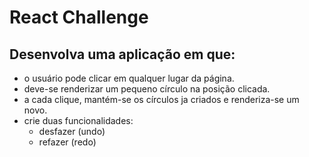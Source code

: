 # React Challenge

## Desenvolva uma aplicação em que:

-   o usuário pode clicar em qualquer lugar da página.
-   deve-se renderizar um pequeno círculo na posição clicada.
-   a cada clique, mantém-se os círculos ja criados e renderiza-se um novo.
-   crie duas funcionalidades:
    -   desfazer (undo)
    -   refazer (redo)
